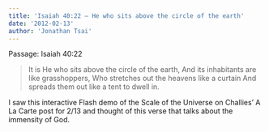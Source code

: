 ```yaml
---
title: 'Isaiah 40:22 – He who sits above the circle of the earth'
date: '2012-02-13'
author: 'Jonathan Tsai'
---
```

Passage: Isaiah 40:22

> It is He who sits above the circle of the earth,
> And its inhabitants are like grasshoppers,
> Who stretches out the heavens like a curtain
> And spreads them out like a tent to dwell in.

I saw this interactive Flash demo of the Scale of the Universe on Challies’ A La Carte post for 2/13 and thought of this verse that talks about the immensity of God.
